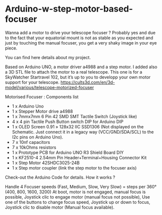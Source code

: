 # Arduino-w-step-motor-based-focuser

Wanna add a motor to drive your telescope focuser ? Probably yes and due to the fact that your equatorial mount is not as stable as you expected and just by touching the manual focuser, you get a very shaky image in your eye piece.
  
You can find here details about my project.

Based on Arduino UNO, a motor driver a4988 and a step motor.
I added also a 3D STL file to attach the motor to a real telescope. This one is for a SkyWatcher Startravel 102, but it’s up to you to developp your own motor support for your telescope. https://cults3d.com/en/3d-model/various/telescope-motorized-focuser


Motorised Focuser : Components list
-	1 x Arduino Uno
-	1 x Stepper Motor drive a4988
-	1 x 7mmx7mm 6 Pin 42 SMD SMT Tactile Switch (Joystick like)
-	4 x 4 pin Tactile Push Button switch DIP for Arduino DIP
-	1 x OLED Screen 0.91 » 128x32 IIC SSD1306 (Not displayed on the Schematic. Just connect it in a legacy way (VCC/GND/SDA/SCL) to the I2c pins on Arduino Uno).
-	7 x 10nf capacitors
-	7 x 10kOhms resistors
-	1 x Prototype PCB for Arduino UNO R3 Shield Board DIY
-	1 x KF2510-4 2.54mm Pin Header+Terminal+Housing Connector Kit
-	1 x  Step Motor 42SHDC3025-24B
- 1 x Step motor coupler (link the step motor to the focuser axis)


Check-out the Arduino Code for details.
How it works ?

Handle 4 Focuser speeds (Fast, Medium, Slow, Very Slow) = steps per 360° (400, 800, 1600, 3200)
At boot, motor is not engaged, manual focus is possible,
Joystick clic to engage motor (manual focus not possible),
Use one of the buttons to change focus speed,
Joystick up or down to focus,
Joystick clic to disable motor (Manual focus available).
